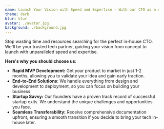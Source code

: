 ```yaml
---
name: Launch Your Vision with Speed and Expertise - With our CTO as a service
theme: dark
blur: blur
avatar: ./avatar.jpg
background: ./background.jpg
---
```

Stop wasting time and resources searching for the perfect in-house CTO. We'll be your trusted tech partner, guiding your vision from concept to launch with unparalleled speed and expertise.



**Here's why you should choose us:**

* **Rapid MVP Development:** Get your product to market in just 1-2 months, allowing you to validate your idea and gain early traction.
* **End-to-End Solutions:** We handle everything from design and development to deployment, so you can focus on building your business.
* **Startup Savvy:** Our founders have a proven track record of successful startup exits. We understand the unique challenges and opportunities you face.
* **Seamless Transferability:** Receive comprehensive documentation upfront, ensuring a smooth transition if you decide to bring your tech in-house later.



